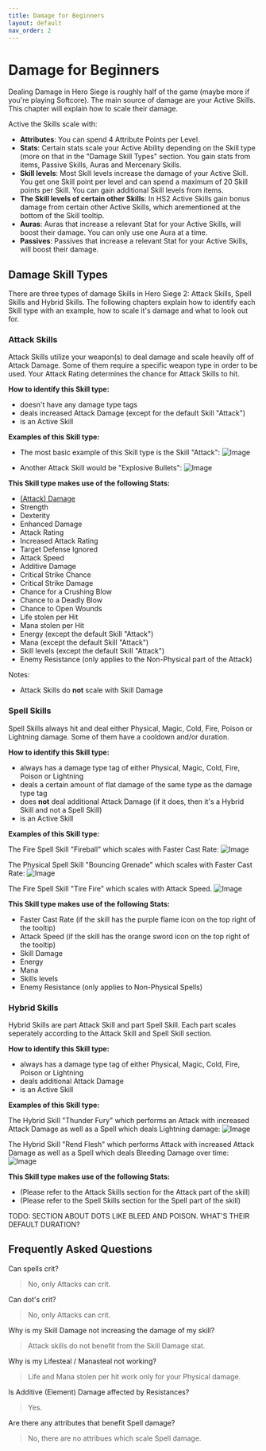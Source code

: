 ```yaml
---
title: Damage for Beginners
layout: default
nav_order: 2
---
```


# Damage for Beginners
Dealing Damage in Hero Siege is roughly half of the game (maybe more if you're playing Softcore). The main source of damage are your Active Skills. This chapter will explain how to scale their damage.

Active the Skills scale with: 
- **Attributes**: You can spend 4 Attribute Points per Level.
- **Stats**: Certain stats scale your Active Ability depending on the Skill type (more on that in the "Damage Skill Types" section. You gain stats from items, Passive Skills, Auras and Mercenary Skills.
- **Skill levels**: Most Skill levels increase the damage of your Active Skill. You get one Skill point per level and can spend a maximum of 20 Skill points per Skill. You can gain additional Skill levels from items.
- **The Skill levels of certain other Skills**: In HS2 Active Skills gain bonus damage from certain other Active Skills, which arementioned at the bottom of the Skill tooltip.
- **Auras**: Auras that increase a relevant Stat for your Active Skills, will boost their damage. You can only use one Aura at a time.
- **Passives**: Passives that increase a relevant Stat for your Active Skills, will boost their damage.

## Damage Skill Types
There are three types of damage Skills in Hero Siege 2: Attack Skills, Spell Skills and Hybrid Skills. The following chapters explain how to identify each Skill type with an example, how to scale it's damage and what to look out for.

### Attack Skills
Attack Skills utilize your weapon(s) to deal damage and scale heavily off of Attack Damage. Some of them require a specific weapon type in order to be used. Your Attack Rating determines the chance for Attack Skills to hit.

**How to identify this Skill type:**

- doesn't have any damage type tags
- deals increased Attack Damage (except for the default Skill "Attack")
- is an Active Skill

**Examples of this Skill type:**

- The most basic example of this Skill type is the Skill "Attack":
![Image](../assets/images/attack.png "(default) Attack")

- Another Attack Skill would be "Explosive Bullets":
![Image](../assets/images/explosive_bullets.png "Explosive Bullets (Pirate)")


**This Skill type makes use of the following Stats:**

- [(Attack) Damage](#(Attack)-Damage)
- Strength
- Dexterity
- Enhanced Damage
- Attack Rating
- Increased Attack Rating
- Target Defense Ignored
- Attack Speed
- Additive Damage
- Critical Strike Chance
- Critical Strike Damage
- Chance for a Crushing Blow
- Chance to a Deadly Blow
- Chance to Open Wounds
- Life stolen per Hit
- Mana stolen per Hit
- Energy (except the default Skill "Attack")
- Mana (except the default Skill "Attack")
- Skill levels (except the default Skill "Attack")
- Enemy Resistance (only applies to the Non-Physical part of the Attack)


Notes: 
- Attack Skills do **not** scale with Skill Damage

### Spell Skills
Spell Skills always hit and deal either Physical, Magic, Cold, Fire, Poison or Lightning damage. Some of them have a cooldown and/or duration.

**How to identify this Skill type:**

- always has a damage type tag of either Physical, Magic, Cold, Fire, Poison or Lightning
- deals a certain amount of flat damage of the same type as the damage type tag
- does **not** deal additional Attack Damage (if it does, then it's a Hybrid Skill and not a Spell Skill)
- is an Active Skill

**Examples of this Skill type:**

The Fire Spell Skill "Fireball" which scales with Faster Cast Rate:
![Image](../assets/images/fireball.png "Fireball (Pyromancer)")

The Physical Spell Skill "Bouncing Grenade" which scales with Faster Cast Rate:
![Image](../assets/images/bouncing_grenade.png "Bouncing Grenade (Marauder)")

The Fire Spell Skill "Tire Fire" which scales with Attack Speed.
![Image](../assets/images/tire_fire.png "Tire Fire (Redneck)")


**This Skill type makes use of the following Stats:**

- Faster Cast Rate (if the skill has the purple flame icon on the top right of the tooltip)
- Attack Speed (if the skill has the orange sword icon on the top right of the tooltip)
- Skill Damage
- Energy 
- Mana 
- Skills levels 
- Enemy Resistance (only applies to Non-Physical Spells)


### Hybrid Skills
Hybrid Skills are part Attack Skill and part Spell Skill. Each part scales seperately according to the Attack Skill and Spell Skill section. 

**How to identify this Skill type:**

- always has a damage type tag of either Physical, Magic, Cold, Fire, Poison or Lightning
- deals additional Attack Damage
- is an Active Skill

**Examples of this Skill type:**

The Hybrid Skill "Thunder Fury" which performs an Attack with increased Attack Damage as well as a Spell which deals Lightning damage:
![Image](../assets/images/thunder_fury.png "Thunder Fury (Amazon)")

The Hybrid Skill "Rend Flesh" which performs Attack with increased Attack Damage as well as a Spell which deals Bleeding Damage over time:
![Image](../assets/images/rend_flesh.png "Rend Flesh (Marauder)")

**This Skill type makes use of the following Stats:**

- (Please refer to the Attack Skills section for the Attack part of the skill)
- (Please refer to the Spell Skills section for the Spell part of the skill)

TODO: SECTION ABOUT DOTS LIKE BLEED AND POISON. WHAT'S THEIR DEFAULT DURATION?

## Frequently Asked Questions
Can spells crit? 
> No, only Attacks can crit.

Can dot's crit? 
> No, only Attacks can crit.

Why is my Skill Damage not increasing the damage of my skill?
> Attack skills do not benefit from the Skill Damage stat.

Why is my Lifesteal / Manasteal not working?
> Life and Mana stolen per hit work only for your Physical damage.

Is Additive (Element) Damage affected by Resistances?
> Yes.

Are there any attributes that benefit Spell damage?
> No, there are no attribues which scale Spell damage.